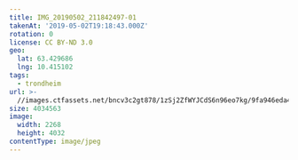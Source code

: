 ```yaml
---
title: IMG_20190502_211842497-01
takenAt: '2019-05-02T19:18:43.000Z'
rotation: 0
license: CC BY-ND 3.0
geo:
  lat: 63.429686
  lng: 10.415102
tags:
  - trondheim
url: >-
  //images.ctfassets.net/bncv3c2gt878/1zSj2ZfWYJCdS6n96eo7kg/9fa946eda43d3e0adc7eb2f27429206d/img_20190502_211842497-01_40936553753_o
size: 4034563
image:
  width: 2268
  height: 4032
contentType: image/jpeg
---
```


